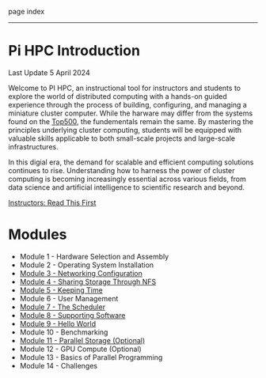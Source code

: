 page
index


---

# Pi HPC Introduction

<span class="small">Last Update 5 April 2024</span>

Welcome to PI HPC, an instructional tool for instructors and students to explore the world of distributed computing with a hands-on guided experience through the process of building, configuring, and managing a miniature cluster computer. While the harware may differ from the systems found on the [Top500](https://top500.org), the fundementals remain the same. By mastering the principles underlying cluster computing, students will be equipped with valuable skills applicable to both small-scale projects and large-scale infrastructures.

In this digial era, the demand for scalable and efficient computing solutions continues to rise. Understanding how to harness the power of cluster computing is becoming increasingly essential across various fields, from data science and artificial intelligence to scientific research and beyond.

[Instructors: Read This First](instructors)

# Modules

- Module 1 - Hardware Selection and Assembly
- Module 2 - Operating System Installation
- [Module 3 - Networking Configuration](module-3)
- [Module 4 - Sharing Storage Through NFS](module-4)
- [Module 5 - Keeping Time](module-5)
- Module 6 - User Management
- [Module 7 - The Scheduler](module-7)
- [Module 8 - Supporting Software](module-8)
- [Module 9 - Hello World](module-9)
- Module 10 - Benchmarking
- [Module 11 - Parallel Storage (Optional)](module-11)
- Module 12 - GPU Compute (Optional)
- Module 13 - Basics of Parallel Programming
- Module 14 - Challenges
